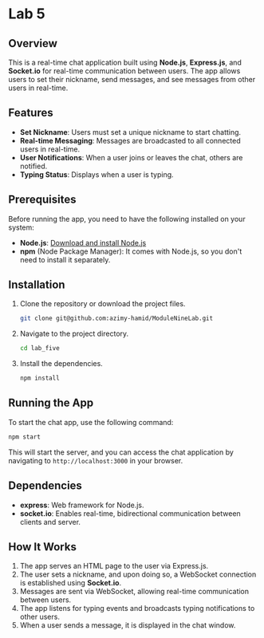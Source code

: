 # Lab 5

## Overview

This is a real-time chat application built using **Node.js**, **Express.js**, and **Socket.io** for real-time communication between users. The app allows users to set their nickname, send messages, and see messages from other users in real-time.

## Features

- **Set Nickname**: Users must set a unique nickname to start chatting.
- **Real-time Messaging**: Messages are broadcasted to all connected users in real-time.
- **User Notifications**: When a user joins or leaves the chat, others are notified.
- **Typing Status**: Displays when a user is typing.

## Prerequisites

Before running the app, you need to have the following installed on your system:

- **Node.js**: [Download and install Node.js](https://nodejs.org/)
- **npm** (Node Package Manager): It comes with Node.js, so you don't need to install it separately.

## Installation

1. Clone the repository or download the project files.

   ```bash
   git clone git@github.com:azimy-hamid/ModuleNineLab.git
   ```

2. Navigate to the project directory.

   ```bash
   cd lab_five
   ```

3. Install the dependencies.
   ```bash
   npm install
   ```

## Running the App

To start the chat app, use the following command:

```bash
npm start
```

This will start the server, and you can access the chat application by navigating to `http://localhost:3000` in your browser.

## Dependencies

- **express**: Web framework for Node.js.
- **socket.io**: Enables real-time, bidirectional communication between clients and server.

## How It Works

1. The app serves an HTML page to the user via Express.js.
2. The user sets a nickname, and upon doing so, a WebSocket connection is established using **Socket.io**.
3. Messages are sent via WebSocket, allowing real-time communication between users.
4. The app listens for typing events and broadcasts typing notifications to other users.
5. When a user sends a message, it is displayed in the chat window.
